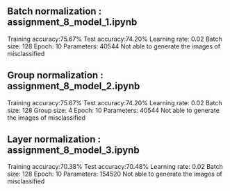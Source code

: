 ## Batch normalization : assignment_8_model_1.ipynb

Training accuracy:75.67%
Test accuracy:74.20%
Learning rate: 0.02
Batch size: 128
Epoch: 10
Parameters: 40544
Not able to generate the images of misclassified


## Group normalization : assignment_8_model_2.ipynb

Training accuracy:75.67%
Test accuracy:74.20%
Learning rate: 0.02
Batch size: 128
Group size: 4
Epoch: 10
Parameters: 40544
Not able to generate the images of misclassified



## Layer normalization : assignment_8_model_3.ipynb

Training accuracy:70.38%
Test accuracy:70.48%
Learning rate: 0.02
Batch size: 128
Epoch: 10
Parameters: 154520
Not able to generate the images of misclassified

